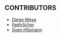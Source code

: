 CONTRIBUTORS
------------

- [Diego Mesa](https://github.com/dialmedu)
- [fgehrlicher](https://github.com/fgehrlicher)
- [Sven Hilsmann](https://github.com/hilsmann)
